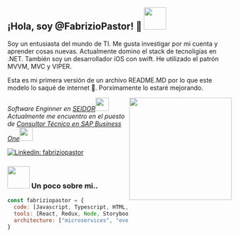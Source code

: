 <h2> ¡Hola, soy @FabrizioPastor! 🫡 <img src="https://tenor.com/bSw2K.gif" width="50"></h2>
<p> Soy un entusiasta del mundo de TI. Me gusta investigar por mi cuenta y aprender cosas nuevas. Actualmente domino el stack de tecnoligías en .NET. También soy un desarrollador iOS con swift. He utilizado el patrón MVVM, MVC y VIPER. </p>
<p> Esta es mi primera versión de un archivo README.MD por lo que este modelo lo saqué de internet 🤪. Porximamente lo estaré mejorando. </p>
<img align='right' src="https://c.tenor.com/TCMWkxIkF9IAAAAi/dancing-gopher.gif" width="230">
<p><em>Software Enginner en <a href="https://www.seidor.com/es-pe">SEIDOR</a><img src="https://media.giphy.com/media/fYSnHlufseco8Fh93Z/giphy.gif" width="30"></br>Actualmente me encuentro en el puesto de <a href="https://www.sap.com/latinamerica/index.html">Consultor Técnico en SAP Business One</a><img src="https://media.giphy.com/media/WUlplcMpOCEmTGBtBW/giphy.gif" width="30"> 
</em></p>

[![Linkedin: fabriziopastor](https://img.shields.io/badge/-fabriziopastor-blue?style=flat-square&logo=Linkedin&logoColor=white&link=www.linkedin.com/in/fabrizio-pastor-suarez/)](https://www.linkedin.com/in/fabrizio-pastor-suarez/)



### <img src="https://media.giphy.com/media/3oKIPnAiaMCws8nOsE/giphy.gif" width="50"> Un poco sobre mi..  

```javascript
const fabriziopastor = {
  code: [Javascript, Typescript, HTML, CSS, Swift, Python, C#],
  tools: [React, Redux, Node, Storybook, Styled-Components, Jest, Docker, EntityFramework, Dapper],
  architecture: ["microservices", "event-driven", "design system pattern"]
}
```
